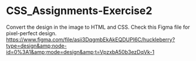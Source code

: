 # CSS_Assignments-Exercise2
Convert the design in the image to HTML and CSS. Check this Figma file for pixel-perfect design. https://www.figma.com/file/asii3DqgmbEkAkEQDUPI6C/huckleberry?type=design&amp;node-id=0%3A1&amp;mode=design&amp;t=VpzxbA50b3ezDqVk-1
